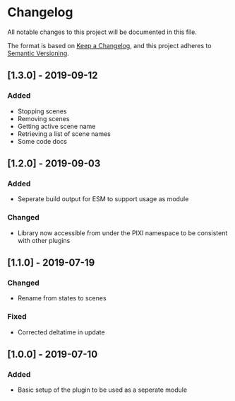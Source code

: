 # Changelog
All notable changes to this project will be documented in this file.

The format is based on [Keep a Changelog](https://keepachangelog.com/en/1.0.0/),
and this project adheres to [Semantic Versioning](https://semver.org/spec/v2.0.0.html).

## [1.3.0] - 2019-09-12
### Added
- Stopping scenes
- Removing scenes
- Getting active scene name
- Retrieving a list of scene names
- Some code docs

## [1.2.0] - 2019-09-03
### Added
- Seperate build output for ESM to support usage as module
### Changed
- Library now accessible from under the PIXI namespace to be consistent with other plugins

## [1.1.0] - 2019-07-19
### Changed
- Rename from states to scenes
### Fixed
- Corrected deltatime in update

## [1.0.0] - 2019-07-10
### Added
- Basic setup of the plugin to be used as a seperate module
